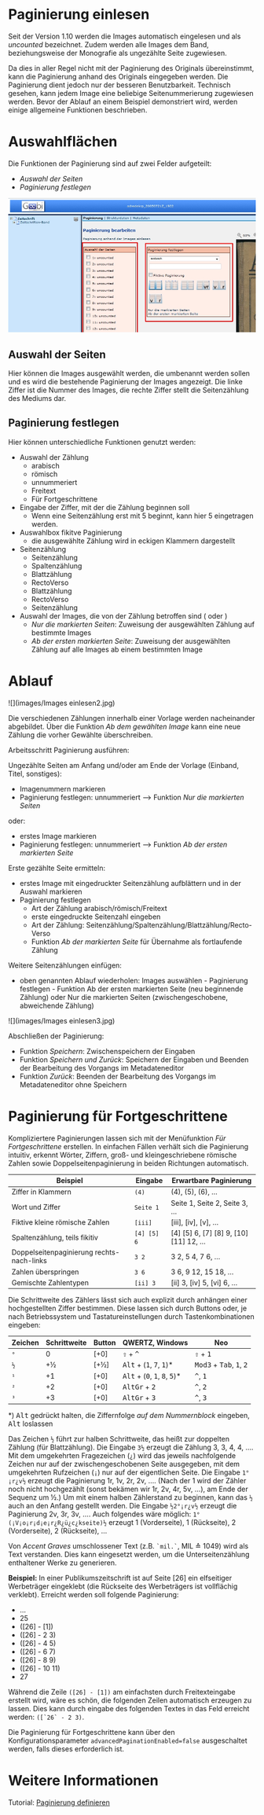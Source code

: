 # Paginierung einlesen
Seit der Version 1.10 werden die Images automatisch eingelesen und als _uncounted_ bezeichnet. Zudem werden alle Images dem Band, beziehungsweise der Monografie als ungezählte Seite zugewiesen. 

Da dies in aller Regel nicht mit der Paginierung des Originals übereinstimmt, kann die Paginierung anhand des Originals eingegeben werden. Die Paginierung dient jedoch nur der besseren Benutzbarkeit. Technisch gesehen, kann jedem Image eine beliebige Seitenummerierung zugewiesen werden. Bevor der Ablauf an einem Beispiel demonstriert wird, werden einige allgemeine Funktionen beschrieben.

# Auswahlflächen

Die Funktionen der Paginierung sind auf zwei Felder aufgeteilt:

* *Auswahl der Seiten*
* *Paginierung festlegen*

![](images/paginierung2.jpg)

## Auswahl der Seiten

Hier können die Images ausgewählt werden, die umbenannt werden sollen und es wird die bestehende Paginierung der Images angezeigt. Die linke Ziffer ist die Nummer des Images, die rechte Ziffer stellt die Seitenzählung des Mediums dar.

## Paginierung festlegen

Hier können unterschiedliche Funktionen genutzt werden:

* Auswahl der Zählung
	* arabisch
	* römisch
	* unnummeriert
	* Freitext
	* Für Fortgeschrittene
* Eingabe der Ziffer, mit der die Zählung beginnen soll
	* Wenn eine Seitenzählung erst mit 5 beginnt, kann hier 5 eingetragen werden.
* Auswahlbox fikitve Paginierung
	* die ausgewählte Zählung wird in eckigen Klammern dargestellt
* Seitenzählung
	* Seitenzählung
	* Spaltenzählung
	* Blattzählung
	* RectoVerso
	* Blattzählung
	* RectoVerso
	* Seitenzählung
* Auswahl der Images, die von der Zählung betroffen sind ( oder )
	* *Nur die markierten Seiten*: Zuweisung der ausgewählten Zählung auf bestimmte Images
	* *Ab der ersten markierten Seite*: Zuweisung der ausgewählten Zählung auf alle Images ab einem bestimmten Image

# Ablauf

![](images/Images einlesen2.jpg)

Die verschiedenen Zählungen innerhalb einer Vorlage werden nacheinander abgebildet. Über die Funktion *Ab dem gewählten Image* kann eine neue Zählung die vorher Gewählte überschreiben.

Arbeitsschritt Paginierung ausführen:

Ungezählte Seiten am Anfang und/oder am Ende der Vorlage (Einband, Titel, sonstiges):

* Imagenummern markieren
* Paginierung festlegen: unnummeriert –> Funktion *Nur die markierten Seiten*

oder:

* erstes Image markieren
* Paginierung festlegen: unnummeriert –> Funktion *Ab der ersten markierten Seite*

Erste gezählte Seite ermitteln:

* erstes Image mit eingedruckter Seitenzählung aufblättern und in der Auswahl markieren
* Paginierung festlegen
	* Art der Zählung arabisch/römisch/Freitext
	* erste eingedruckte Seitenzahl eingeben
	* Art der Zählung: Seitenzählung/Spaltenzählung/Blattzählung/Recto-Verso
	* Funktion *Ab der markierten Seite* für Übernahme als fortlaufende Zählung

Weitere Seitenzählungen einfügen:

* oben genannten Ablauf wiederholen: Images auswählen - Paginierung festlegen - Funktion Ab der ersten markierten Seite (neu beginnende Zählung) oder Nur die markierten Seiten (zwischengeschobene, abweichende Zählung)

![](images/Images einlesen3.jpg)


Abschließen der Paginierung:

* Funktion *Speichern*: Zwischenspeichern der Eingaben
* Funktion *Speichern und Zurück*: Speichern der Eingaben und Beenden der Bearbeitung des Vorgangs im Metadateneditor
* Funktion *Zurück*: Beenden der Bearbeitung des Vorgangs im Metadateneditor ohne Speichern

# Paginierung für Fortgeschrittene

Kompliziertere Paginierungen lassen sich mit der Menüfunktion _Für Fortgeschrittene_ erstellen. In einfachen Fällen verhält sich die Paginierung intuitiv, erkennt Wörter, Ziffern, groß- und kleingeschriebene römische Zahlen sowie Doppelseitenpaginierung in beiden Richtungen automatisch.

| Beispiel | Eingabe | Erwartbare Paginierung |
| --- | --- | --- |
| Ziffer in Klammern | `(4)` | (4), (5), (6), … |
| Wort und Ziffer | `Seite 1` | Seite 1, Seite 2, Seite 3, … |
| Fiktive kleine römische Zahlen | `[iii]` | [iii], [iv], [v], … |
| Spaltenzählung, teils fikitiv | `[4] [5] 6` | [4] [5] 6, [7] [8] 9, [10] [11] 12, … |
| Doppelseitenpaginierung rechts-nach-links | `3 2` | 3 2, 5 4, 7 6, … |
| Zahlen überspringen | `3 6` | 3 6, 9 12, 15 18, … |
| Gemischte Zahlentypen | `[ii] 3` | [ii] 3, [iv] 5, [vi] 6, … |

Die Schrittweite des Zählers lässt sich auch explizit durch anhängen einer hochgestellten Ziffer bestimmen. Diese lassen sich durch Buttons oder, je nach Betriebssystem und Tastatureinstellungen durch Tastenkombinationen eingeben:

| Zeichen | Schrittweite | Button | QWERTZ, Windows | Neo |
| --- | --- | --- | --- | --- |
| `°` | 0 | [+0] | <kbd>⇧</kbd> + <kbd>^</kbd> | <kbd>⇧</kbd> + <kbd>1</kbd> |
| `½` | +½ | [+½] | <kbd>Alt</kbd> + (<kbd>1</kbd>, <kbd>7</kbd>, <kbd>1</kbd>)* | <kbd>Mod3</kbd> + <kbd>Tab</kbd>, <kbd>1</kbd>, <kbd>2</kbd> |
| `¹` | +1 | [+0] | <kbd>Alt</kbd> + (<kbd>0</kbd>, <kbd>1</kbd>, <kbd>8</kbd>, <kbd>5</kbd>)* | <kbd>^</kbd>, <kbd>1</kbd> |
| `²` | +2 | [+0] | <kbd>AltGr</kbd> + <kbd>2</kbd> | <kbd>^</kbd>, <kbd>2</kbd> |
| `³` | +3 | [+0] | <kbd>AltGr</kbd> + <kbd>3</kbd> | <kbd>^</kbd>, <kbd>3</kbd> |

*) <kbd>Alt</kbd> gedrückt halten, die Ziffernfolge _auf dem Nummernblock_ eingeben, <kbd>Alt</kbd> loslassen

Das Zeichen `½` führt zur halben Schrittweite, das heißt zur doppelten Zählung (für Blattzählung). Die Eingabe `3½` erzeugt die Zählung 3, 3, 4, 4, …. Mit dem umgekehrten Fragezeichen (`¿`) wird das jeweils nachfolgende Zeichen nur auf der zwischengeschobenen Seite ausgegeben, mit dem umgekehrten Rufzeichen (`¡`) nur auf der eigentlichen Seite. Die Eingabe `1°¡r¿v½` erzeugt die Paginierung 1r, 1v, 2r, 2v, …. (Nach der 1 wird der Zähler noch nicht hochgezählt (sonst bekämen wir 1r, 2v, 4r, 5v, …), am Ende der Sequenz um ½.) Um mit einem halben Zählerstand zu beginnen, kann das `½` auch an den Anfang gestellt werden. Die Eingabe `½2°¡r¿v½` erzeugt die Paginierung 2v, 3r, 3v, …. Auch folgendes wäre möglich: `1° (¡V¡o¡r¡d¡e¡r¿R¿ü¿c¿kseite)½` erzeugt 1 (Vorderseite), 1 (Rückseite), 2 (Vorderseite), 2 (Rückseite), …

Von _Accent Graves_ umschlossener Text (z.B. `` `mil.` ``, MIL ≙ 1049) wird als Text verstanden. Dies kann eingesetzt werden, um die Unterseitenzählung enthaltener Werke zu generieren.

**Beispiel:** In einer Publikumszeitschrift ist auf Seite [26] ein elfseitiger Werbeträger eingeklebt (die Rückseite des Werbeträgers ist vollflächig verklebt). Erreicht werden soll folgende Paginierung:

* …
* 25
* ([26] - [1])
* ([26] - 2 3)
* ([26] - 4 5)
* ([26] - 6 7)
* ([26] - 8 9)
* ([26] - 10 11)
* 27

Während die Zeile `([26] - [1])` am einfachsten durch Freitexteingabe erstellt wird, wäre es schön, die folgenden Zeilen automatisch erzeugen zu lassen. Dies kann durch eingabe des folgenden Textes in das Feld erreicht werden: ``([`26` - 2 3)``. 

Die Paginierung für Fortgeschrittene kann über den Konfigurationsparameter `advancedPaginationEnabled=false` ausgeschaltet werden, falls dieses erforderlich ist.

# Weitere Informationen
Tutorial: [Paginierung definieren](https://github.com/kitodo/kitodo-tutorials/blob/master/kitodo2/07_paginierung-definieren.md)